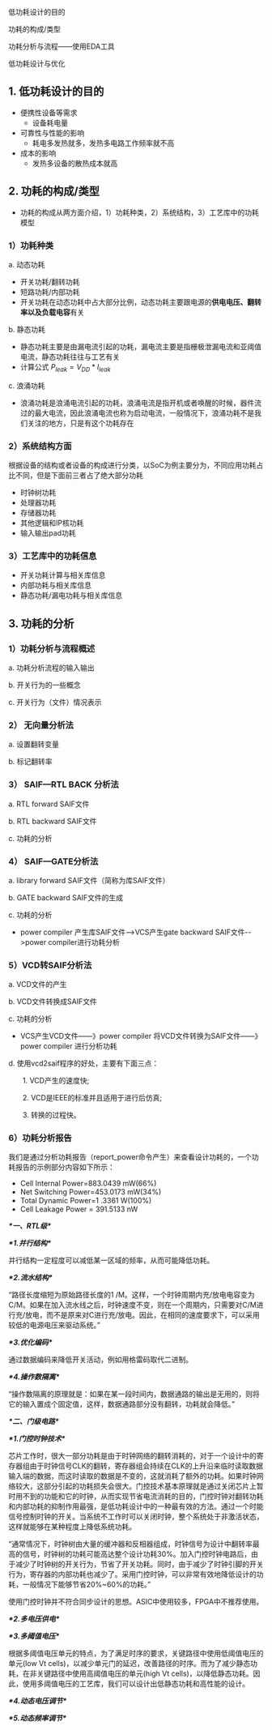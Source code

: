 低功耗设计的目的

功耗的构成/类型

功耗分析与流程——使用EDA工具

低功耗设计与优化

## 1. 低功耗设计的目的

- 便携性设备等需求
  - 设备耗电量
- 可靠性与性能的影响
  - 耗电多发热就多，发热多电路工作频率就不高
- 成本的影响
  - 发热多设备的散热成本就高

## 2. 功耗的构成/类型

- 功耗的构成从两方面介绍，1）功耗种类，2）系统结构，3）工艺库中的功耗模型

### 1）功耗种类

a. 动态功耗

- 开关功耗/翻转功耗
- 短路功耗/内部功耗
- 开关功耗在动态功耗中占大部分比例，动态功耗主要跟电源的**供电电压、翻转率以及负载电容**有关

b. 静态功耗

- 静态功耗主要是由漏电流引起的功耗，漏电流主要是指栅极泄漏电流和亚阈值电流，静态功耗往往与工艺有关
- 计算公式 $P_{leak} = V_{DD} * I_{leak}$

c. 浪涌功耗

- 浪涌功耗是浪涌电流引起的功耗，浪涌电流是指开机或者唤醒的时候，器件流过的最大电流，因此浪涌电流也称为启动电流，一般情况下，浪涌功耗不是我们关注的地方，只是有这个功耗存在

### 2）系统结构方面

根据设备的结构或者设备的构成进行分类，以SoC为例主要分为，不同应用功耗占比不同，但是下面前三者占了绝大部分功耗

- 时钟树功耗
- 处理器功耗
- 存储器功耗
- 其他逻辑和IP核功耗
- 输入输出pad功耗

### 3）工艺库中的功耗信息

- 开关功耗计算与相关库信息
- 内部功耗与相关库信息
- 静态功耗/漏电功耗与相关库信息

## 3. 功耗的分析

### 1）功耗分析与流程概述

a. 功耗分析流程的输入输出

b. 开关行为的一些概念

c. 开关行为（文件）情况表示

### 2） 无向量分析法

a. 设置翻转变量

b. 标记翻转率

### 3） SAIF—RTL  BACK 分析法

a. RTL forward SAIF文件

b. RTL backward SAIF文件

c. 功耗的分析

### 4） SAIF—GATE分析法

a. library forward SAIF文件（简称为库SAIF文件）

b. GATE backward SAIF文件的生成

c. 功耗的分析

- power compiler 产生库SAIF文件-->VCS产生gate backward SAIF文件-->power compiler进行功耗分析

### 5）VCD转SAIF分析法

a. VCD文件的产生

b. VCD文件转换成SAIF文件

c. 功耗的分析

- VCS产生VCD文件——》power compiler 将VCD文件转换为SAIF文件——》power compiler 进行分析功耗

d. 使用vcd2saif程序的好处，主要有下面三点：

　　1.  VCD产生的速度快;

　　2.  VCD是IEEE的标准并且适用于进行后仿真;

　　3.  转换的过程快。

### 6）功耗分析报告

我们是通过分析功耗报告（report_power命令产生）来查看设计功耗的，一个功耗报告的示例部分内容如下所示：

- Cell  Internal  Power=883.0439 mW(66%)
- Net  Switching Power=453.0173 mW(34%)
- Total  Dynamic  Power=1 .3361 W(100%)
- Cell Leakage Power = 391.5133 nW



***\*一、RTL级\****

***\*1.并行结构\****

并行结构一定程度可以减低某一区域的频率，从而可能降低功耗。

***\*2.流水结构\****

“路径长度缩短为原始路径长度的1 /M。这样，一个时钟周期内充/放电电容变为C/M。如果在加入流水线之后，时钟速度不变，则在一个周期内，只需要对C/M进行充/放电，而不是原来对C进行充/放电。因此，在相同的速度要求下，可以采用较低的电源电压来驱动系统。”

***\*3.优化编码\****

通过数据编码来降低开关活动，例如用格雷码取代二进制。

***\*4.操作数隔离\****

“操作数隔离的原理就是：如果在某一段时间内，数据通路的输出是无用的，则将它的输入置成个固定值，这样，数据通路部分没有翻转，功耗就会降低。”

***\*二、门级电路\****

***\*1.门控时钟技术\****

​    芯片工作时，很大一部分功耗是由于时钟网络的翻转消耗的，对于一个设计中的寄存器组由于时钟信号CLK的翻转，寄存器组会持续在CLK的上升沿来临时读取数据输入端的数据，而这时读取的数据是不变的，这就消耗了额外的功耗。如果时钟网络较大，这部分引起的功耗损失会很大。门控技术基本原理就是通过关闭芯片上暂时用不到的功能和它的时钟，从而实现节省电流消耗的目的，门控时钟对翻转功耗和内部功耗的抑制作用最强，是低功耗设计中的一种最有效的方法。通过一个时能信号控制时钟的开关。当系统不工作时可以关闭时钟，整个系统处于非激活状态，这样就能够在某种程度上降低系统功耗。

   “通常情况下，时钟树由大量的缓冲器和反相器组成，时钟信号为设计中翻转率最高的信号，时钟树的功耗可能高达整个设计功耗30%。加入门控时钟电路后，由于减少了时钟树的开关行为，节省了开关功耗。同时，由于减少了时钟引脚的开关行为，寄存器的内部功耗也减少了。采用门控时钟，可以非常有效地降低设计的功耗，一般情况下能够节省20%~60%的功耗。”

   使用门控时钟并不符合同步设计的思想。ASIC中使用较多，FPGA中不推荐使用。

***\*2.多电压供电\****

***\*3.多阈值电压\****

根据多阈值电压单元的特点，为了满足时序的要求，关键路径中使用低阈值电压的单元(low Vt cells)，以减少单元门的延迟，改善路径的时序。而为了减少静态功耗，在非关键路径中使用高阈值电压的单元(high Vt cells)，以降低静态功耗。因此，使用多阈值电压的工艺库，我们可以设计出低静态功耗和高性能的设计。

***\*4.动态电压调节\****

***\*5.动态频率调节\****